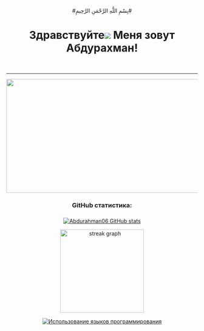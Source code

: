 <div align="center">
 <width:800px>#بِسْمِ اللَّهِ الرَّحْمَنِ الرَّحِيمِ#</width:800px>

Здравствуйте![](https://user-images.githubusercontent.com/18350557/176309783-0785949b-9127-417c-8b55-ab5a4333674e.gif) Меня зовут Абдурахман!
==========================================================================================================================================
<br clear="both">


--------------------
<div align="center">
  <img height="300" width="600" src="https://user-images.githubusercontent.com/74038190/225813708-98b745f2-7d22-48cf-9150-083f1b00d6c9.gif"  />
</div>




### GitHub статистика:
###

<a href="http://www.github.com/Abdurahman06"><img src="https://github-readme-stats.vercel.app/api?username=Abdurahman06&show_icons=true&hide=&count_private=true&title_color=0891b2&text_color=ffffff&icon_color=0891b2&bg_color=1c1917&hide_border=true&show_icons=true" alt="Abdurahman06 GitHub stats" /></a>
<div align="center">
  <img src="https://streak-stats.demolab.com?user=abdurahman06&locale=en&mode=daily&theme=dark&hide_border=false&border_radius=5&order=3" height="220" alt="streak graph"  />
</div>

<a href="https://github.com/Abdurahman06" align="left"><img src="https://github-readme-stats.vercel.app/api/top-langs/?username=Abdurahman06&langs_count=10&title_color=0891b2&text_color=ffffff&icon_color=0891b2&bg_color=1c1917&hide_border=true&locale=en&custom_title=Top%20%Languages" alt="Использование языков программирования" /></a>
###
